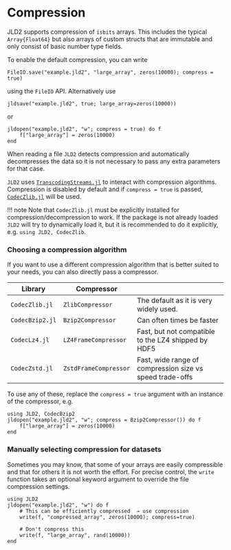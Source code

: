 # Compression

JLD2 supports compression of `isbits` arrays. This includes the typical `Array{Float64}`
but also arrays of custom structs that are immutable and only consist of basic number
type fields.

To enable the default compression, you can write
```
FileIO.save("example.jld2", "large_array", zeros(10000); compress = true)
```
using the `FileIO` API. Alternatively use
```
jldsave("example.jld2", true; large_array=zeros(10000))
```
or
```
jldopen("example.jld2", "w"; compress = true) do f
    f["large_array"] = zeros(10000)
end
```

When reading a file `JLD2` detects compression and automatically decompresses the data
so it is not necessary to pass any extra parameters for that case.

`JLD2` uses [`TranscodingStreams.jl`](https://github.com/JuliaIO/TranscodingStreams.jl)
to interact with compression algorithms. Compression is disabled by
default and if `compress = true` is passed, 
[`CodecZlib.jl`](https://github.com/JuliaIO/CodecZlib.jl) will be used.

!!! note
    Note that `CodecZlib.jl` must be explicitly installed for compression/decompression
    to work. If the package is not already loaded `JLD2` will try to dynamically load it,
    but it is recommended to do it explicitly, e.g. `using JLD2, CodecZlib`.

### Choosing a compression algorithm

If you want to use a different compression algorithm that is better suited to
your needs, you can also directly pass a compressor.

| Library | Compressor |    |
|---------|------------|----|
| `CodecZlib.jl` | `ZlibCompressor` | The default as it is very widely used. |
| `CodecBzip2.jl` | `Bzip2Compressor` | Can often times be faster |
| `CodecLz4.jl` | `LZ4FrameCompressor` | Fast, but not compatible to the LZ4 shipped by HDF5 |
| `CodecZstd.jl` | `ZstdFrameCompressor` | Fast, wide range of compression size vs speed trade-offs |


To use any of these, replace the `compress = true` argument with an instance of the
compressor, e.g.
```
using JLD2, CodecBzip2
jldopen("example.jld2", "w"; compress = Bzip2Compressor()) do f
    f["large_array"] = zeros(10000)
end
```

### Manually selecting compression for datasets

Sometimes you may know, that some of your arrays are easily compressible and
that for others it is not worth the effort. For precise control, the
`write` function takes an optional keyword argument to override the file compression
settings.

```
using JLD2
jldopen("example.jld2", "w") do f
    # This can be efficiently compressed  → use compression
    write(f, "compressed_array", zeros(10000); compress=true)

    # Don't compress this 
    write(f, "large_array", rand(10000))
end
```
